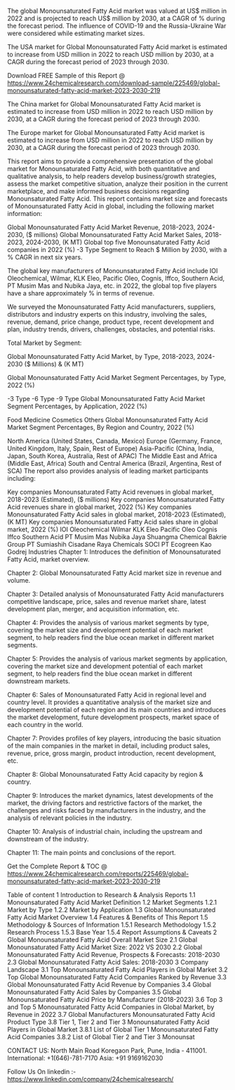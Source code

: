 The global Monounsaturated Fatty Acid market was valued at US$ million in 2022 and is projected to reach US$ million by 2030, at a CAGR of % during the forecast period. The influence of COVID-19 and the Russia-Ukraine War were considered while estimating market sizes.

The USA market for Global Monounsaturated Fatty Acid  market is estimated to increase from USD million in 2022 to reach USD million by 2030, at a CAGR during the forecast period of 2023 through 2030.

Download FREE Sample of this Report @ https://www.24chemicalresearch.com/download-sample/225469/global-monounsaturated-fatty-acid-market-2023-2030-219

The China market for Global Monounsaturated Fatty Acid  market is estimated to increase from USD million in 2022 to reach USD million by 2030, at a CAGR during the forecast period of 2023 through 2030.

The Europe market for Global Monounsaturated Fatty Acid market is estimated to increase from USD million in 2022 to reach USD million by 2030, at a CAGR during the forecast period of 2023 through 2030.

This report aims to provide a comprehensive presentation of the global market for Monounsaturated Fatty Acid, with both quantitative and qualitative analysis, to help readers develop business/growth strategies, assess the market competitive situation, analyze their position in the current marketplace, and make informed business decisions regarding Monounsaturated Fatty Acid. This report contains market size and forecasts of Monounsaturated Fatty Acid in global, including the following market information:

Global Monounsaturated Fatty Acid Market Revenue, 2018-2023, 2024-2030, ($ millions)
Global Monounsaturated Fatty Acid Market Sales, 2018-2023, 2024-2030, (K MT)
Global top five Monounsaturated Fatty Acid companies in 2022 (%)
-3 Type Segment to Reach $ Million by 2030, with a % CAGR in next six years.

The global key manufacturers of Monounsaturated Fatty Acid include IOI Oleochemical, Wilmar, KLK Eleo, Pacific Oleo, Cognis, Iffco, Southern Acid, PT Musim Mas and Nubika Jaya, etc. in 2022, the global top five players have a share approximately % in terms of revenue.

We surveyed the Monounsaturated Fatty Acid manufacturers, suppliers, distributors and industry experts on this industry, involving the sales, revenue, demand, price change, product type, recent development and plan, industry trends, drivers, challenges, obstacles, and potential risks.

Total Market by Segment:

Global Monounsaturated Fatty Acid Market, by Type, 2018-2023, 2024-2030 ($ Millions) & (K MT)

Global Monounsaturated Fatty Acid Market Segment Percentages, by Type, 2022 (%)

-3 Type
-6 Type
-9 Type
Global Monounsaturated Fatty Acid Market Segment Percentages, by Application, 2022 (%)

Food
Medicine
Cosmetics
Others
Global Monounsaturated Fatty Acid Market Segment Percentages, By Region and Country, 2022 (%)

North America (United States, Canada, Mexico)
Europe (Germany, France, United Kingdom, Italy, Spain, Rest of Europe)
Asia-Pacific (China, India, Japan, South Korea, Australia, Rest of APAC)
The Middle East and Africa (Middle East, Africa)
South and Central America (Brazil, Argentina, Rest of SCA)
The report also provides analysis of leading market participants including:

Key companies Monounsaturated Fatty Acid revenues in global market, 2018-2023 (Estimated), ($ millions)
Key companies Monounsaturated Fatty Acid revenues share in global market, 2022 (%)
Key companies Monounsaturated Fatty Acid sales in global market, 2018-2023 (Estimated), (K MT)
Key companies Monounsaturated Fatty Acid sales share in global market, 2022 (%)
IOI Oleochemical
Wilmar
KLK Eleo
Pacific Oleo
Cognis
Iffco
Southern Acid
PT Musim Mas
Nubika Jaya
Shuangma Chemical
Bakrie Group
PT Sumiashih
Cisadane Raya Chemicals
SOCI
PT Ecogreen
Kao
Godrej Industries
Chapter 1: Introduces the definition of Monounsaturated Fatty Acid, market overview.

Chapter 2: Global Monounsaturated Fatty Acid market size in revenue and volume.

Chapter 3: Detailed analysis of Monounsaturated Fatty Acid manufacturers competitive landscape, price, sales and revenue market share, latest development plan, merger, and acquisition information, etc.

Chapter 4: Provides the analysis of various market segments by type, covering the market size and development potential of each market segment, to help readers find the blue ocean market in different market segments.

Chapter 5: Provides the analysis of various market segments by application, covering the market size and development potential of each market segment, to help readers find the blue ocean market in different downstream markets.

Chapter 6: Sales of Monounsaturated Fatty Acid in regional level and country level. It provides a quantitative analysis of the market size and development potential of each region and its main countries and introduces the market development, future development prospects, market space of each country in the world.

Chapter 7: Provides profiles of key players, introducing the basic situation of the main companies in the market in detail, including product sales, revenue, price, gross margin, product introduction, recent development, etc.

Chapter 8: Global Monounsaturated Fatty Acid capacity by region & country.

Chapter 9: Introduces the market dynamics, latest developments of the market, the driving factors and restrictive factors of the market, the challenges and risks faced by manufacturers in the industry, and the analysis of relevant policies in the industry.

Chapter 10: Analysis of industrial chain, including the upstream and downstream of the industry.

Chapter 11: The main points and conclusions of the report.

Get the Complete Report & TOC @ https://www.24chemicalresearch.com/reports/225469/global-monounsaturated-fatty-acid-market-2023-2030-219

Table of content
1 Introduction to Research & Analysis Reports
1.1 Monounsaturated Fatty Acid Market Definition
1.2 Market Segments
1.2.1 Market by Type
1.2.2 Market by Application
1.3 Global Monounsaturated Fatty Acid Market Overview
1.4 Features & Benefits of This Report
1.5 Methodology & Sources of Information
1.5.1 Research Methodology
1.5.2 Research Process
1.5.3 Base Year
1.5.4 Report Assumptions & Caveats
2 Global Monounsaturated Fatty Acid Overall Market Size
2.1 Global Monounsaturated Fatty Acid Market Size: 2022 VS 2030
2.2 Global Monounsaturated Fatty Acid Revenue, Prospects & Forecasts: 2018-2030
2.3 Global Monounsaturated Fatty Acid Sales: 2018-2030
3 Company Landscape
3.1 Top Monounsaturated Fatty Acid Players in Global Market
3.2 Top Global Monounsaturated Fatty Acid Companies Ranked by Revenue
3.3 Global Monounsaturated Fatty Acid Revenue by Companies
3.4 Global Monounsaturated Fatty Acid Sales by Companies
3.5 Global Monounsaturated Fatty Acid Price by Manufacturer (2018-2023)
3.6 Top 3 and Top 5 Monounsaturated Fatty Acid Companies in Global Market, by Revenue in 2022
3.7 Global Manufacturers Monounsaturated Fatty Acid Product Type
3.8 Tier 1, Tier 2 and Tier 3 Monounsaturated Fatty Acid Players in Global Market
3.8.1 List of Global Tier 1 Monounsaturated Fatty Acid Companies
3.8.2 List of Global Tier 2 and Tier 3 Monounsat

CONTACT US:
North Main Road Koregaon Park, Pune, India - 411001.
International: +1(646)-781-7170
Asia: +91 9169162030

Follow Us On linkedin :- https://www.linkedin.com/company/24chemicalresearch/
